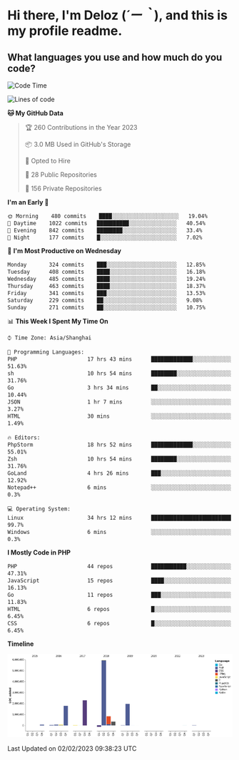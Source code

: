 # **Hi there, I'm Deloz (*´ー｀*), and this is my profile readme.**
<!--  [![Profile views](https://gpvc.arturio.dev/dank-del)](https://github.com/dank-del) -->
## **What languages you use and how much do you code?**

<!--START_SECTION:waka-->
![Code Time](http://img.shields.io/badge/Code%20Time-765%20hrs%2055%20mins-blue)

![Lines of code](https://img.shields.io/badge/From%20Hello%20World%20I%27ve%20Written-13%20Million%20lines%20of%20code-blue)

**🐱 My GitHub Data** 

> 🏆 260 Contributions in the Year 2023
 > 
> 📦 3.0 MB Used in GitHub's Storage 
 > 
> 💼 Opted to Hire
 > 
> 📜 28 Public Repositories 
 > 
> 🔑 156 Private Repositories  
 > 
**I'm an Early 🐤** 

```text
🌞 Morning    480 commits    ████░░░░░░░░░░░░░░░░░░░░░   19.04% 
🌆 Daytime    1022 commits   ██████████░░░░░░░░░░░░░░░   40.54% 
🌃 Evening    842 commits    ████████░░░░░░░░░░░░░░░░░   33.4% 
🌙 Night      177 commits    █░░░░░░░░░░░░░░░░░░░░░░░░   7.02%

```
📅 **I'm Most Productive on Wednesday** 

```text
Monday       324 commits    ███░░░░░░░░░░░░░░░░░░░░░░   12.85% 
Tuesday      408 commits    ████░░░░░░░░░░░░░░░░░░░░░   16.18% 
Wednesday    485 commits    ████░░░░░░░░░░░░░░░░░░░░░   19.24% 
Thursday     463 commits    ████░░░░░░░░░░░░░░░░░░░░░   18.37% 
Friday       341 commits    ███░░░░░░░░░░░░░░░░░░░░░░   13.53% 
Saturday     229 commits    ██░░░░░░░░░░░░░░░░░░░░░░░   9.08% 
Sunday       271 commits    ██░░░░░░░░░░░░░░░░░░░░░░░   10.75%

```


📊 **This Week I Spent My Time On** 

```text
⌚︎ Time Zone: Asia/Shanghai

💬 Programming Languages: 
PHP                      17 hrs 43 mins      █████████████░░░░░░░░░░░░   51.63% 
sh                       10 hrs 54 mins      ████████░░░░░░░░░░░░░░░░░   31.76% 
Go                       3 hrs 34 mins       ██░░░░░░░░░░░░░░░░░░░░░░░   10.44% 
JSON                     1 hr 7 mins         ░░░░░░░░░░░░░░░░░░░░░░░░░   3.27% 
HTML                     30 mins             ░░░░░░░░░░░░░░░░░░░░░░░░░   1.49%

🔥 Editors: 
PhpStorm                 18 hrs 52 mins      █████████████░░░░░░░░░░░░   55.01% 
Zsh                      10 hrs 54 mins      ████████░░░░░░░░░░░░░░░░░   31.76% 
GoLand                   4 hrs 26 mins       ███░░░░░░░░░░░░░░░░░░░░░░   12.92% 
Notepad++                6 mins              ░░░░░░░░░░░░░░░░░░░░░░░░░   0.3%

💻 Operating System: 
Linux                    34 hrs 12 mins      █████████████████████████   99.7% 
Windows                  6 mins              ░░░░░░░░░░░░░░░░░░░░░░░░░   0.3%

```

**I Mostly Code in PHP** 

```text
PHP                      44 repos            ███████████░░░░░░░░░░░░░░   47.31% 
JavaScript               15 repos            ████░░░░░░░░░░░░░░░░░░░░░   16.13% 
Go                       11 repos            ███░░░░░░░░░░░░░░░░░░░░░░   11.83% 
HTML                     6 repos             █░░░░░░░░░░░░░░░░░░░░░░░░   6.45% 
CSS                      6 repos             █░░░░░░░░░░░░░░░░░░░░░░░░   6.45%

```


**Timeline**

![Chart not found](https://raw.githubusercontent.com/deloz/deloz/main/charts/bar_graph.png) 


 Last Updated on 02/02/2023 09:38:23 UTC
<!--END_SECTION:waka-->
